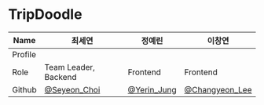# TripDoodle


| Name    | 최세연                                        | 정예린                               |이창연    |
| ------- | ------------------------------------------------------------  | ---------------------------------------------|---------------------------------|
| Profile | | | |
| Role    | Team Leader, Backend                 | Frontend                         | Frontend                                 |
| Github  | [@Seyeon_Choi](https://github.com/barabobBOB) | [@Yerin_Jung](https://github.com/Jungyell) |[@Changyeon_Lee](https://github.com/changyeonyes)  |
